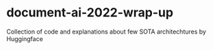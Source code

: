 # document-ai-2022-wrap-up
Collection of code and explanations about few SOTA architechtures by Huggingface
